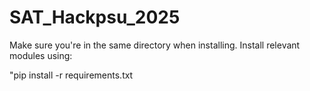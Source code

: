 # SAT_Hackpsu_2025

Make sure you're in the same directory when installing. Install relevant modules using:

"pip install -r requirements.txt